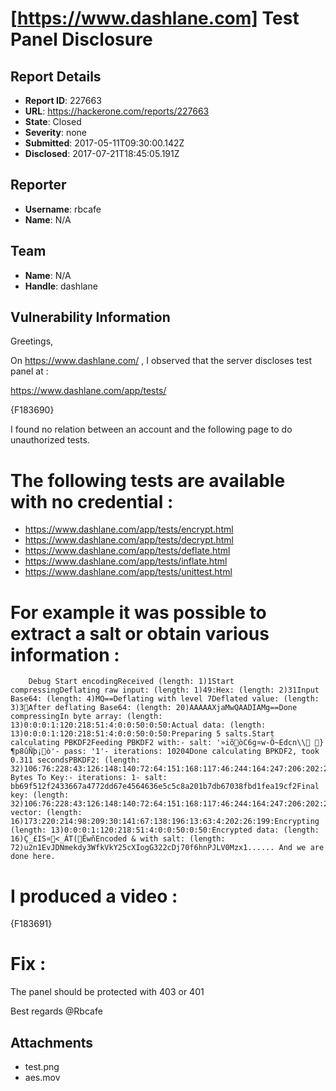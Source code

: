 # [https://www.dashlane.com] Test Panel Disclosure

## Report Details
- **Report ID**: 227663
- **URL**: https://hackerone.com/reports/227663
- **State**: Closed
- **Severity**: none
- **Submitted**: 2017-05-11T09:30:00.142Z
- **Disclosed**: 2017-07-21T18:45:05.191Z

## Reporter
- **Username**: rbcafe
- **Name**: N/A

## Team
- **Name**: N/A
- **Handle**: dashlane

## Vulnerability Information
Greetings,

On https://www.dashlane.com/ , I observed that the server discloses test panel at :

https://www.dashlane.com/app/tests/

{F183690}

I found no relation between an account and the following page to do unauthorized tests.

The following tests are available with no credential :
==

- https://www.dashlane.com/app/tests/encrypt.html
- https://www.dashlane.com/app/tests/decrypt.html
- https://www.dashlane.com/app/tests/deflate.html
- https://www.dashlane.com/app/tests/inflate.html
- https://www.dashlane.com/app/tests/unittest.html

For example it was possible to extract a salt or obtain various information :
==

        Debug Start encodingReceived (length: 1)1Start compressingDeflating raw input: (length: 1)49:Hex: (length: 2)31Input Base64: (length: 4)MQ==Deflating with level 7Deflated value: (length: 3)3After deflating Base64: (length: 20)AAAAAXjaMwQAADIAMg==Done compressingIn byte array: (length: 13)0:0:0:1:120:218:51:4:0:0:50:0:50:Actual data: (length: 13)0:0:0:1:120:218:51:4:0:0:50:0:50:Preparing 5 salts.Start calculating PBKDF2Feeding PBKDF2 with:- salt: '»iõòC6g¤w-Ö~Edcn\\ }¶p8ûÑþ¡ò'- pass: '1'- iterations: 10204Done calculating BPKDF2, took 0.311 secondsPBKDF2: (length: 32)106:76:228:43:126:148:140:72:64:151:168:117:46:244:164:247:206:202:249:160:71:224:76:248:229:115:221:172:179:104:30:49:Calculating Bytes To Key:- iterations: 1- salt: bb69f512f2433667a4772dd67e4564636e5c5c8a201b7db67038fbd1fea19cf2Final key: (length: 32)106:76:228:43:126:148:140:72:64:151:168:117:46:244:164:247:206:202:249:160:71:224:76:248:229:115:221:172:179:104:30:49:Initial vector: (length: 16)173:220:214:98:209:30:141:67:138:196:13:63:4:202:26:199:Encrypting (length: 13)0:0:0:1:120:218:51:4:0:0:50:0:50:Encrypted data: (length: 16)Ç_£IS¤<_ÁT(ËwñEncoded & with salt: (length: 72)u2n1EvJDNmekdy3WfkVkY25cXIogG322cDj70f6hnPJLV0Mzx1...... And we are done here.

I produced a video :
==

{F183691}

Fix :
==

The panel should be protected with 403 or 401

Best regards
@Rbcafe


## Attachments
- test.png
- aes.mov
